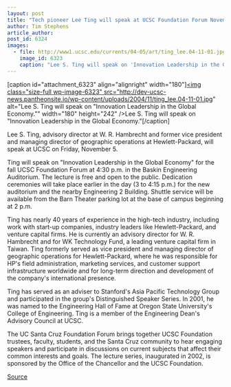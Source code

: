 ```yaml
---
layout: post
title: "Tech pioneer Lee Ting will speak at UCSC Foundation Forum November 5"
author: Tim Stephens
article_author: 
post_id: 6324
images:
  - file: http://www1.ucsc.edu/currents/04-05/art/ting_lee.04-11-01.jpg
    image_id: 6323
    caption: "Lee S. Ting will speak on 'Innovation Leadership in the Global Economy.'"
---
```


[caption id="attachment_6323" align="alignright" width="180"]<a href="http://dev-ucsc-news.pantheonsite.io/wp-content/uploads/2004/11/ting_lee.04-11-01.jpg"><img class="size-full wp-image-6323" src="http://dev-ucsc-news.pantheonsite.io/wp-content/uploads/2004/11/ting_lee.04-11-01.jpg" alt="Lee S. Ting will speak on "Innovation Leadership in the Global Economy."" width="180" height="242" /></a>Lee S. Ting will speak on "Innovation Leadership in the Global Economy."[/caption]
<a name="content" id="content"></a>
<p>
  Lee S. Ting, advisory director at W. R. Hambrecht and former vice president and managing director of geographic operations at Hewlett-Packard, will speak at UCSC on Friday, November 5.
</p>
<p>
  Ting will speak on "Innovation Leadership in the Global Economy" for the fall UCSC Foundation Forum at 4:30 p.m. in the Baskin Engineering Auditorium. The lecture is free and open to the public. Dedication ceremonies will take place earlier in the day (3 to 4:15 p.m.) for the new auditorium and the nearby Engineering 2 Building. Shuttle service will be available from the Barn Theater parking lot at the base of campus beginning at 2 p.m.
</p>
<p>
  Ting has nearly 40 years of experience in the high-tech industry, including work with start-up companies, industry leaders like Hewlett-Packard, and venture capital firms. He is currently an advisory director for W. R. Hambrecht and for WK Technology Fund, a leading venture capital firm in Taiwan. Ting formerly served as vice president and managing director of geographic operations for Hewlett-Packard, where he was responsible for HP's field administration, marketing services, and customer support infrastructure worldwide and for long-term direction and development of the company's international presence.
</p>
<p>
  Ting has served as an adviser to Stanford's Asia Pacific Technology Group and participated in the group's Distinguished Speaker Series. In 2001, he was named to the Engineering Hall of Fame at Oregon State University's College of Engineering. Ting is a member of the Engineering Dean's Advisory Council at UCSC.
</p>
<p>
  The UC Santa Cruz Foundation Forum brings together UCSC Foundation trustees, faculty, students, and the Santa Cruz community to hear engaging speakers and participate in discussions on current subjects that affect their common interests and goals. The lecture series, inaugurated in 2002, is sponsored by the Office of the Chancellor and the UCSC Foundation.<br>
</p>
<p><a href="http://www1.ucsc.edu/currents/04-05/11-01/foundation.asp" title="Permalink to foundation">Source</a></p>
